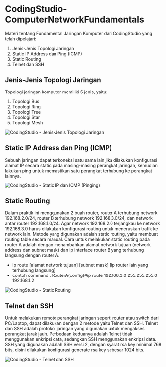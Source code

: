 # CodingStudio-ComputerNetworkFundamentals
Materi tentang Fundamental Jaringan Komputer dari CodingStudio yang telah dipelajari:
1. Jenis-Jenis Topologi Jaringan
2. Static IP Address dan Ping (ICMP)
3. Static Routing
4. Telnet dan SSH

## Jenis-Jenis Topologi Jaringan
Topologi jaringan komputer memiliki 5 jenis, yaitu:
1. Topologi Bus
2. Topologi Ring
3. Topologi Tree
4. Topologi Star
5. Topologi Mesh

![CodingStudio - Jenis-Jenis Topologi Jaringan](https://github.com/user-attachments/assets/7536e634-8e16-400b-84f6-e859251a0f2e)

## Static IP Address dan Ping (ICMP)
Sebuah jaringan dapat terkoneksi satu sama lain jika dilakukan konfigurasi alamat IP secara static pada masing-masing perangkat jaringan, kemudian lakukan ping untuk memastikan satu perangkat terhubung ke perangkat lainnya.

![CodingStudio - Static IP dan ICMP (Pinging)](https://github.com/user-attachments/assets/065238e0-1a3b-46e7-811b-2377bf828bce)

## Static Routing
Dalam praktik ini menggunakan 2 buah router, router A terhubung network 192.168.2.0/24, router B terhubung network 192.168.3.0/24, dan network antar router 192.168.1.0/24. Agar network 192.168.2.0 terjangkau ke network 192.168.3.0 harus dilakukan konfigurasi routing untuk meneruskan trafik ke network lain. Metode yang digunakan adalah static routing, yaitu membuat routing table secara manual. Cara untuk melakukan static routing pada router A adalah dengan menambahkan alamat network tujuan (network address dan subnet mask) dan ip interface router B yang terhubung langsung dengan router A.
- ip route [alamat network tujuan] [subnet mask] [ip router lain yang terhubung langsung]
- contoh command : RouterA(config)#ip route 192.168.3.0 255.255.255.0 192.168.1.2

![CodingStudio - Static Routing](https://github.com/user-attachments/assets/122e67aa-a94e-4129-a12e-4a1d57b54ff4)

## Telnet dan SSH
Untuk melakukan remote perangkat jaringan seperti router atau switch dari PC/Laptop, dapat dilakukan dengan 2 metode yaitu Telnet dan SSH. Telnet dan SSH adalah protokol jaringan yang digunakan untuk mengakses perangkat jarak jauh. Perbedaan keduanya adalah Telnet tidak menggunakan enkripsi data, sedangkan SSH menggunakan enkripsi data. SSH yang digunakan adalah SSH versi 2, dengan syarat rsa key minimal 768 bits, disini dilakukan konfigurasi generate rsa key sebesar 1024 bits.

![CodingStudio - Telnet dan SSH](https://github.com/user-attachments/assets/c01b656c-235e-494e-96ff-339d4a96f845)
